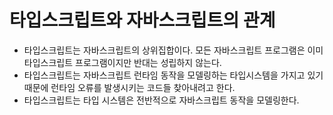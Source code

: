 # 타입스크립트와 자바스크립트의 관계
- 타입스크립트는 자바스크립트의 상위집합이다. 모든 자바스크립트 프로그램은 이미 타입스크립트 프로그램이지만 반대는 성립하지 않는다.
- 타입스크립트는 자바스크립트 런타임 동작을 모델링하는 타입시스템을 가지고 있기 때문에 런타임 오류를 발생시키는 코드들 찾아내려고 한다. 
- 타입스크립트는 타입 시스템은 전반적으로 자바스크립트 동작을 모델링한다. 